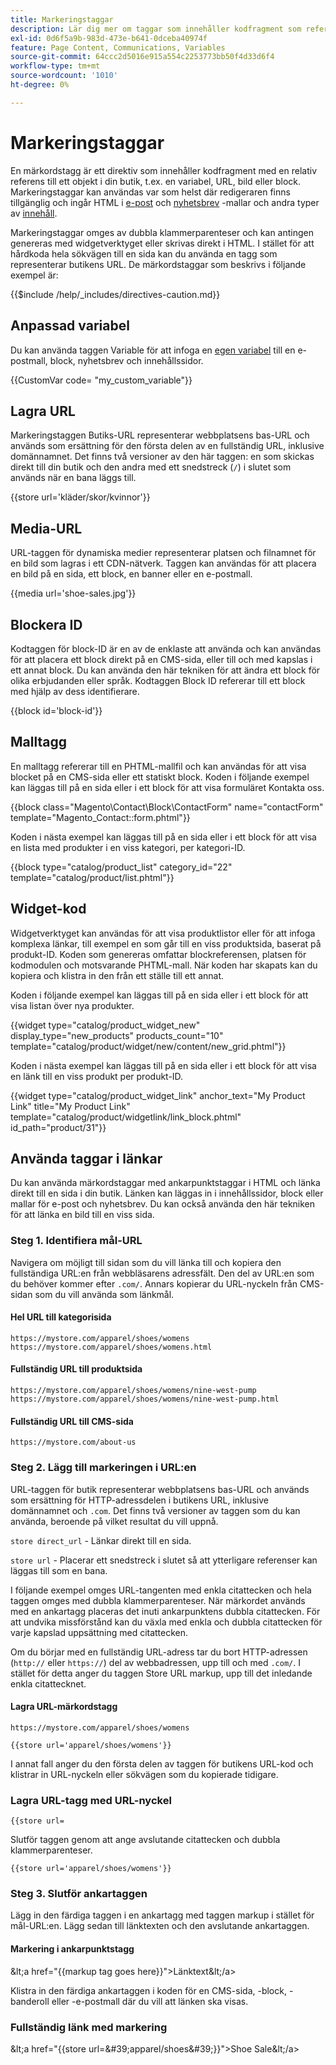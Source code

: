 ```yaml
---
title: Markeringstaggar
description: Lär dig mer om taggar som innehåller kodfragment som refererar till ett objekt i din butik.
exl-id: 0d6f5a9b-983d-473e-b641-0dceba40974f
feature: Page Content, Communications, Variables
source-git-commit: 64ccc2d5016e915a554c2253773bb50f4d33d6f4
workflow-type: tm+mt
source-wordcount: '1010'
ht-degree: 0%

---
```


# Markeringstaggar

En märkordstagg är ett direktiv som innehåller kodfragment med en relativ referens till ett objekt i din butik, t.ex. en variabel, URL, bild eller block. Markeringstaggar kan användas var som helst där redigeraren finns tillgänglig och ingår HTML i [e-post](email-templates.md) och [nyhetsbrev](../merchandising-promotions/newsletter-template.md) -mallar och andra typer av [innehåll](../content-design/introduction.md#content).

Markeringstaggar omges av dubbla klammerparenteser och kan antingen genereras med widgetverktyget eller skrivas direkt i HTML. I stället för att hårdkoda hela sökvägen till en sida kan du använda en tagg som representerar butikens URL. De märkordstaggar som beskrivs i följande exempel är:

{{$include /help/_includes/directives-caution.md}}

## Anpassad variabel

Du kan använda taggen Variable för att infoga en [egen variabel](variables-custom.md) till en e-postmall, block, nyhetsbrev och innehållssidor.

\{\{CustomVar code= &quot;my_custom_variable&quot;}}

## Lagra URL

Markeringstaggen Butiks-URL representerar webbplatsens bas-URL och används som ersättning för den första delen av en fullständig URL, inklusive domännamnet. Det finns två versioner av den här taggen: en som skickas direkt till din butik och den andra med ett snedstreck (`/`) i slutet som används när en bana läggs till.

\{\{store url=&#39;kläder/skor/kvinnor&#39;}}

## Media-URL

URL-taggen för dynamiska medier representerar platsen och filnamnet för en bild som lagras i ett CDN-nätverk. Taggen kan användas för att placera en bild på en sida, ett block, en banner eller en e-postmall.

\{\{media url=&#39;shoe-sales.jpg&#39;}}

## Blockera ID

Kodtaggen för block-ID är en av de enklaste att använda och kan användas för att placera ett block direkt på en CMS-sida, eller till och med kapslas i ett annat block. Du kan använda den här tekniken för att ändra ett block för olika erbjudanden eller språk. Kodtaggen Block ID refererar till ett block med hjälp av dess identifierare.

\{\{block id=&#39;block-id&#39;}}

## Malltagg

En malltagg refererar till en PHTML-mallfil och kan användas för att visa blocket på en CMS-sida eller ett statiskt block. Koden i följande exempel kan läggas till på en sida eller i ett block för att visa formuläret Kontakta oss.

\{\{block class=&quot;Magento\Contact\Block\ContactForm&quot; name=&quot;contactForm&quot; template=&quot;Magento_Contact::form.phtml&quot;}}

Koden i nästa exempel kan läggas till på en sida eller i ett block för att visa en lista med produkter i en viss kategori, per kategori-ID.

\{\{block type=&quot;catalog/product_list&quot; category_id=&quot;22&quot; template=&quot;catalog/product/list.phtml&quot;}}

## Widget-kod

Widgetverktyget kan användas för att visa produktlistor eller för att infoga komplexa länkar, till exempel en som går till en viss produktsida, baserat på produkt-ID. Koden som genereras omfattar blockreferensen, platsen för kodmodulen och motsvarande PHTML-mall. När koden har skapats kan du kopiera och klistra in den från ett ställe till ett annat.

Koden i följande exempel kan läggas till på en sida eller i ett block för att visa listan över nya produkter.

\{\{widget type=&quot;catalog/product_widget_new&quot; display_type=&quot;new_products&quot; products_count=&quot;10&quot; template=&quot;catalog/product/widget/new/content/new_grid.phtml&quot;}}

Koden i nästa exempel kan läggas till på en sida eller i ett block för att visa en länk till en viss produkt per produkt-ID.

\{\{widget type=&quot;catalog/product_widget_link&quot; anchor_text=&quot;My Product Link&quot; title=&quot;My Product Link&quot; template=&quot;catalog/product/widgetlink/link_block.phtml&quot; id_path=&quot;product/31&quot;}}

## Använda taggar i länkar

Du kan använda märkordstaggar med ankarpunktstaggar i HTML och länka direkt till en sida i din butik. Länken kan läggas in i innehållssidor, block eller mallar för e-post och nyhetsbrev. Du kan också använda den här tekniken för att länka en bild till en viss sida.

### Steg 1. Identifiera mål-URL

Navigera om möjligt till sidan som du vill länka till och kopiera den fullständiga URL:en från webbläsarens adressfält. Den del av URL:en som du behöver kommer efter `.com/`. Annars kopierar du URL-nyckeln från CMS-sidan som du vill använda som länkmål.

#### Hel URL till kategorisida

`https://mystore.com/apparel/shoes/womens`
`https://mystore.com/apparel/shoes/womens.html`

#### Fullständig URL till produktsida

`https://mystore.com/apparel/shoes/womens/nine-west-pump`
`https://mystore.com/apparel/shoes/womens/nine-west-pump.html`

#### Fullständig URL till CMS-sida

`https://mystore.com/about-us`

### Steg 2. Lägg till markeringen i URL:en

URL-taggen för butik representerar webbplatsens bas-URL och används som ersättning för HTTP-adressdelen i butikens URL, inklusive domännamnet och `.com`. Det finns två versioner av taggen som du kan använda, beroende på vilket resultat du vill uppnå.

`store direct_url` - Länkar direkt till en sida.

`store url` - Placerar ett snedstreck i slutet så att ytterligare referenser kan läggas till som en bana.

I följande exempel omges URL-tangenten med enkla citattecken och hela taggen omges med dubbla klammerparenteser. När märkordet används med en ankartagg placeras det inuti ankarpunktens dubbla citattecken. För att undvika missförstånd kan du växla med enkla och dubbla citattecken för varje kapslad uppsättning med citattecken.

Om du börjar med en fullständig URL-adress tar du bort HTTP-adressen (`http://` eller `https://`) del av webbadressen, upp till och med `.com/`. I stället för detta anger du taggen Store URL markup, upp till det inledande enkla citattecknet.

#### Lagra URL-märkordstagg

`https://mystore.com/apparel/shoes/womens`

`{{store url='apparel/shoes/womens'}}`

I annat fall anger du den första delen av taggen för butikens URL-kod och klistrar in URL-nyckeln eller sökvägen som du kopierade tidigare.

### Lagra URL-tagg med URL-nyckel

`{{store url=`

Slutför taggen genom att ange avslutande citattecken och dubbla klammerparenteser.

`{{store url='apparel/shoes/womens'}}`

### Steg 3. Slutför ankartaggen

Lägg in den färdiga taggen i en ankartagg med taggen markup i stället för mål-URL:en. Lägg sedan till länktexten och den avslutande ankartaggen.

#### Markering i ankarpunktstagg

\&lt;a href=&quot;\{\{markup tag goes here}}&quot;>Länktext\&lt;/a>

Klistra in den färdiga ankartaggen i koden för en CMS-sida, -block, -banderoll eller -e-postmall där du vill att länken ska visas.

### Fullständig länk med markering

\&lt;a href=&quot;\{\{store url=&amp;#39;apparel/shoes&amp;#39;}}&quot;>Shoe Sale\&lt;/a>
